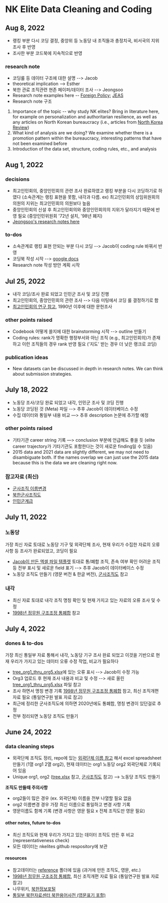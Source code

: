# NK Elite Data Cleaning and Coding

## Aug 8, 2022
- 랭킹 부분 다시 코딩 결정, 중앙위 등 노동당 내 조직들과 총정치국, 비서국의 지위 조사 후 반영
- 조사한 부분 코드북에 지속적으로 반영

### research note
- 코딩룰 등 데이터 구조에 대한 설명 --> Jacob
- theoretical implication --> Esther
- 북한 관료 조직관련 현존 페이퍼/데이터 조사 --> Jeongsoo
- Research note examples here -- [Foreign Policy](https://academic.oup.com/fpa/article/18/3/orac012/6575815); [JEAS](https://www.cambridge.org/core/journals/journal-of-east-asian-studies/article/who-are-the-influentials-in-chinas-cyberspace-and-what-do-they-say-about-the-issue-of-sinojapanese-relations/DF1994EA2F668CB4C379D04D638C6F1E)
- Research note 구조
1) Importance of the topic -- why study NK elites? Bring in literature here, for example on personalization and authoritarian resilience, as well as any articles on North Korean bureaucracy (i.e., articles from [North Korea Review](https://www.jstor.org/journal/nortkorerevi))
2) What kind of analysis are we doing? We examine whether there is a promotion pattern within the bureaucracy, interesting patterns that have not been examined before
3) Introduction of the data set, structure, coding rules, etc., and analysis


## Aug 1, 2022

### decisions
- 최고인민회의, 중앙인민회의 관련 조사 완료하였고 랭킹 부분을 다시 코딩하기로 하였다 (소속관계는 랭킹 표현을 못함, 내각과 다름. ex) 최고인민회의 상임위원회의 의원의 지위는 최고인민회의 의원보다 높음
- 중앙인민회의 신설 후 최고인민회의와 중앙인민회의의 지위가 달라지기 때문에 반영 필요 (중앙인민위원회 '72년 설치, '98년 폐지)
- [Jeongsoo's research notes here](https://github.com/seouljake/nkelites/blob/main/references/%E1%84%87%E1%85%AE%E1%86%A8%E1%84%92%E1%85%A1%E1%86%AB%20%E1%84%80%E1%85%AE%E1%86%A8%E1%84%80%E1%85%A1%E1%84%80%E1%85%B5%E1%84%80%E1%85%AA%E1%86%AB%E1%84%8E%E1%85%A6%E1%84%80%E1%85%A8%E1%84%8B%E1%85%B4%20%E1%84%80%E1%85%AE%E1%84%89%E1%85%A5%E1%86%BC-%E1%84%8E%E1%85%AC%E1%84%80%E1%85%A9%E1%84%8B%E1%85%B5%E1%86%AB%E1%84%86%E1%85%B5%E1%86%AB%E1%84%92%E1%85%AC%E1%84%8B%E1%85%B4%E1%84%8B%E1%85%AA%20%E1%84%8C%E1%85%AE%E1%86%BC%E1%84%8B%E1%85%A1%E1%86%BC%E1%84%8B%E1%85%B5%E1%86%AB%E1%84%86%E1%85%B5%E1%86%AB%E1%84%8B%E1%85%B1%E1%84%8B%E1%85%AF%E1%86%AB%E1%84%92%E1%85%AC%20%E1%84%87%E1%85%B5%E1%84%80%E1%85%AD.docx)

### to-dos
- 소속관계로 랭킹 표현 안되는 부분 다시 코딩 --> Jacob이 coding rule 바꿔서 반영
- 코딩북 작성 시작 --> [google docs](https://docs.google.com/document/d/1jJbcz45q-gZxDzypXevO_OTzpxOCdjeF450ZQ26oO9U/edit?usp=sharing)
- Research note 작성 방안 계획 시작

## Jul 25, 2022

- 내각 코딩/조사 완료 되었고 인민군 조사 및 코딩 진행
- 최고인민회의, 중앙인민회의 관련 조사 --> 다음 미팅에서 코딩 룰 결정하기로 함
- [최고인민회의 연구 참고](https://github.com/seouljake/nkelites/blob/main/references/papers/%E1%84%8E%E1%85%AC%E1%84%80%E1%85%A9%E1%84%8B%E1%85%B5%E1%86%AB%E1%84%86%E1%85%B5%E1%86%AB%E1%84%92%E1%85%AC%E1%84%8B%E1%85%B4%E1%84%8B%E1%85%A7%E1%86%AB%E1%84%80%E1%85%AE.pdf), 1990년 이후에 대한 문헌조사 
### other points raised
- Codebook 어떻게 쓸지에 대한 brainstorming 시작 --> outline 만들기
- Coding rules:  rank가 명확한 행정부서와 아닌 조직 (e.g., 최고인민회의)가 존재하고 이런 조직들의 경우 rank 반영 필요 ('지도' 받는 경우 더 낮은 랭크로 코딩)

### publication ideas
- New datasets can be discussed in depth in research notes. We can think about submission strategies.

## July 18, 2022

- 노동당 조사/코딩 완료 되었고 내각, 인민군 조사 및 코딩 진행
- 노동당 코딩된 것 (Meta) 파일 --> 추후 Jacob이 데이터베이스 수정
- 수집 데이터와 통일부 내용 비교 —> 추후 description 논문에 추가할 예정

### other points raised
- 기타기관 career string 기록 —> conclusion 부분에 언급해도 좋을 듯 (elite career trajectory가 기타기관도 포함한다는 것이 새로운 finding일 수 있음)
- 2015 data and 2021 data are slightly different, we may not need to disambiguate both. If the names overlap we can just use the 2015 data because this is the data we are cleaning right now.

### 참고자료 (최신)
- [군사조직 이름변경](https://github.com/seouljake/nkelites/blob/main/references/%EA%B5%B0%EC%82%AC%EC%A1%B0%EC%A7%81%20%EC%9D%B4%EB%A6%84%EB%B3%80%EA%B2%BD)
- [북한군사조직도](https://github.com/seouljake/nkelites/blob/main/references/%EB%B6%81%ED%95%9C%20%EA%B5%B0%EC%82%AC%EC%A1%B0%EC%A7%81%EB%8F%84.jpeg)
- [인민군계급](https://github.com/seouljake/nkelites/blob/main/references/%EC%9D%B8%EB%AF%BC%EA%B5%B0%20%EA%B3%84%EA%B8%89)

## July 11, 2022

### 노동당
가장 최신 자료 토대로 노동당 기구 및 외곽단체 조사, 현재 우리가 수집한 자료의 오류 사항 등 조사가 완료되었고, 코딩이 필요
- [Jacob이 만든 엑셀 파일 템플렛](https://github.com/seouljake/nkelites/blob/main/data/combined%20data/combined%20data%20-%201%20cleaning/tree_org1_thru_org5_Meta.xlsx) 토대로 통/폐합 조직, 존속 여부 확인 어려운 조직 등 전부 표시 및 새로운 field 표기 --> 추후 Jacob이 데이터베이스 수정
- 노동당 조직도 만들기 (영문 버전 & 한글 버전), [군사조직도](https://github.com/seouljake/nkelites/blob/main/references/%EB%B6%81%ED%95%9C%20%EA%B5%B0%EC%82%AC%EC%A1%B0%EC%A7%81%EB%8F%84.jpeg) 참고

### 내각
- 최신 자료 토대로 내각 조직 명칭 확인 및 현재 가지고 있는 자료의 오류 조사 및 수정
- [1998년 정무원 구조조정 통폐합](https://github.com/seouljake/nkelites/blob/main/references/1998%E1%84%82%E1%85%A7%E1%86%AB%20%E1%84%92%E1%85%A2%E1%86%BC%E1%84%8C%E1%85%A5%E1%86%BC%E1%84%80%E1%85%B5%E1%84%80%E1%85%AE%20%E1%84%80%E1%85%AE%E1%84%8C%E1%85%A9%E1%84%8C%E1%85%A9%E1%84%8C%E1%85%A5%E1%86%BC.jpg) 참고

## July 4, 2022

### dones & to-dos
가장 최신 통일부 자료 통해서 내각, 노동당 기구 조사 완료 되었고 이것을 기반으로 현재 우리가 가지고 있는 데이터 오류 수정 작업, 비교가 필요하다
- [tree_org1_thru_org5.xlsx](https://github.com/seouljake/nkelites/blob/main/data/combined%20data/combined%20data%20-%203%20queries/tree_org1_thru_org5.xlsx)에 있는 오류 표시 --> Jacob이 수정 가능
- Org3 업로드 후 현재 조사 내용과 비교 및 수정 --> 새로 올린 [tree_org1_thru_org5.xlsx](https://github.com/seouljake/nkelites/blob/main/data/combined%20data/combined%20data%20-%203%20queries/tree_org1_thru_org5.xlsx) 파일 참고
- 조사 하면서 명칭 변경 기록 [1998년 정무원 구조조정 통폐합](https://github.com/seouljake/nkelites/blob/main/references/1998%E1%84%82%E1%85%A7%E1%86%AB%20%E1%84%92%E1%85%A2%E1%86%BC%E1%84%8C%E1%85%A5%E1%86%BC%E1%84%80%E1%85%B5%E1%84%80%E1%85%AE%20%E1%84%80%E1%85%AE%E1%84%8C%E1%85%A9%E1%84%8C%E1%85%A9%E1%84%8C%E1%85%A5%E1%86%BC.jpg) 참고, 최신 조직개편 자료 필요 (통일연구원 발표 자료 참고)  
- 최근에 정리한 군사조직도에 의하면 2020년에도 통폐합, 명칭 변경이 있던걸로 추정
- 전부 정리되면 노동당 조직도 만들기

## June 24, 2022

### data cleaning steps

- 외곽단체 조직도 정리, repo에 있는 [외곽단체 이름 참고](https://github.com/seouljake/nkelites/blob/main/references/party/association_names.txt) 해서 excel spreadsheet 만들기 (1열 org1 2열 org2), 현재 데이터는 org1 노동당 org2 외곽단체로 기록되어 있음
- Unique org1, org2 ([tree.xlsx](https://github.com/seouljake/nkelites/blob/main/data/combined%20data/combined%20data%20-%203%20queries/tree.xlsx) 참고, [군사조직도](https://github.com/seouljake/nkelites/blob/main/references/%EB%B6%81%ED%95%9C%20%EA%B5%B0%EC%82%AC%EC%A1%B0%EC%A7%81%EB%8F%84.jpeg) 참고) --> 노동당 조직도 만들기

**조직도 만들때 주의사항**
- org2들이 많은 경우 (ex. 외곽단체) 이름을 전부 나열할 필요 없음
- org2 이름변경 경우 가장 최신 이름으로 통일하고 변경 사항 기록
- 영문이름도 함께 기록 (변경 사항은 영문 필요 x 전체 조직도만 영문 필요)

#### other notes, future to-dos
- 최신 조직도와 현재 우리가 가지고 있는 데이터 조직도 만든 후 비교 (representativeness check)
- 모든 데이터는 nkelites github respository에 보관 

#### resources
- 참고데이터는 [reference](https://github.com/seouljake/nkelites/tree/main/references) 폴더에 있음 (과거에 만든 조직도, 영문, etc.)
- [1998년 정무원 구조조정 통폐합](https://github.com/seouljake/nkelites/blob/main/references/1998%E1%84%82%E1%85%A7%E1%86%AB%20%E1%84%92%E1%85%A2%E1%86%BC%E1%84%8C%E1%85%A5%E1%86%BC%E1%84%80%E1%85%B5%E1%84%80%E1%85%AE%20%E1%84%80%E1%85%AE%E1%84%8C%E1%85%A9%E1%84%8C%E1%85%A9%E1%84%8C%E1%85%A5%E1%86%BC.jpg), 최신 조직개편 자료 필요 (통일연구원 발표 자료 참고)  
- 나무위키, [북한정보포털](https://nkinfo.unikorea.go.kr/nkp/main/portalMain.do)
- [통일부 북한자료센터 북한용어사전 (영문표기 포함)](https://unibook.unikorea.go.kr/data/dictionary)
